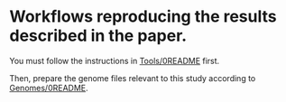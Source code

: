 # Workflows reproducing the results described in the paper.

You must follow the instructions in [Tools/0README](./Tools/0README.md) first.

Then, prepare the genome files relevant to this study according to [Genomes/0README](./Genomes/0README.md).
